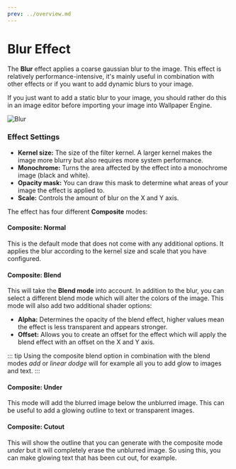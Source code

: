 ```yaml
---
prev: ../overview.md
---
```

# Blur Effect

The **Blur** effect applies a coarse gaussian blur to the image. This effect is relatively performance-intensive, it's mainly useful in combination with other effects or if you want to add dynamic blurs to your image.

If you just want to add a static blur to your image, you should rather do this in an image editor before importing your image into Wallpaper Engine.

![Blur](/img/effects/Blur.png)

### Effect Settings

* **Kernel size:** The size of the filter kernel. A larger kernel makes the image more blurry but also requires more system performance.
* **Monochrome:** Turns the area affected by the effect into a monochrome image (black and white).
* **Opacity mask:** You can draw this mask to determine what areas of your image the effect is applied to.
* **Scale:** Controls the amount of blur on the X and Y axis.

The effect has four different **Composite** modes:

#### Composite: Normal

This is the default mode that does not come with any additional options. It applies the blur according to the kernel size and scale that you have configured.

#### Composite: Blend

This will take the **Blend mode** into account. In addition to the blur, you can select a different blend mode which will alter the colors of the image. This mode will also add two additional shader options:

* **Alpha:** Determines the opacity of the blend effect, higher values mean the effect is less transparent and appears stronger.
* **Offset:** Allows you to create an offset for the effect which will apply the blend effect with an offset on the X and Y axis.

::: tip
Using the composite blend option in combination with the blend modes *add* or *linear dodge* will for example all you to add glow to images and text.
:::

#### Composite: Under

This mode will add the blurred image below the unblurred image. This can be useful to add a glowing outline to text or transparent images.

#### Composite: Cutout

This will show the outline that you can generate with the composite mode *under* but it will completely erase the unblurred image. So using this, you can make glowing text that has been cut out, for example.
